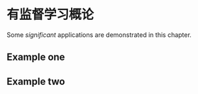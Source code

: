 # 有监督学习概论

Some _significant_ applications are demonstrated in this chapter.

## Example one

## Example two
